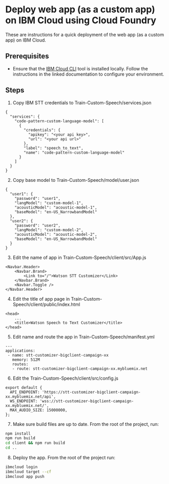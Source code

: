 # Deploy web app (as a custom app) on IBM Cloud using Cloud Foundry

These are instructions for a quick deployment of the web app (as a custom app) on IBM Cloud.

## Prerequisites

* Ensure that the [IBM Cloud CLI](https://cloud.ibm.com/docs/cli/index.html?locale=en-US#overview)
  tool is installed locally. Follow the instructions in the linked documentation to
  configure your environment.

## Steps
1. Copy IBM STT credentials to Train-Custom-Speech/services.json
```
{
  "services": {
    "code-pattern-custom-language-model": [
      {
        "credentials": {
          "apikey": "<your api key>",
          "url": "<your api url>"
        },
        "label": "speech_to_text",
        "name": "code-pattern-custom-language-model"
      }
    ]
  }
}
```

2. Copy base model to Train-Custom-Speech/model/user.json
```
{
  "user1": {
    "password": "user1",
    "langModel": "custom-model-1",
    "acousticModel": "acoustic-model-1",
    "baseModel": "en-US_NarrowbandModel"
  },
  "user2": {
    "password": "user2",
    "langModel": "custom-model-2",
    "acousticModel": "acoustic-model-2",
    "baseModel": "en-US_NarrowbandModel"
  }
}
```

3. Edit the name of app in Train-Custom-Speech/client/src/App.js
```
<Navbar.Header>
    <Navbar.Brand>
        <Link to="/">Watson STT Customizer</Link>
    </Navbar.Brand>
    <Navbar.Toggle />
</Navbar.Header>
```

4. Edit the title of app page in Train-Custom-Speech/client/public/index.html
```
<head>
    ...
    <title>Watson Speech to Text Customizer</title>
</head>
```

5. Edit name and route the app in Train-Custom-Speech/manifest.yml
```
---
applications:
 - name: stt-customizer-bigclient-campaign-xx
   memory: 512M
   routes:
   - route: stt-customizer-bigclient-campaign-xx.mybluemix.net
```

6. Edit the Train-Custom-Speech/client/src/config.js
```
export default {
  API_ENDPOINT: 'https://stt-customizer-bigclient-campaign-xx.mybluemix.net/api',
  WS_ENDPOINT: 'wss://stt-customizer-bigclient-campaign-xx.mybluemix.net/',
  MAX_AUDIO_SIZE: 15000000,
};
```

7. Make sure build files are up to date. From the root of the project, run:

```bash
npm install
npm run build
cd client && npm run build
cd ..
```

8. Deploy the app. From the root of the project run:

```bash
ibmcloud login
ibmcloud target --cf
ibmcloud app push
```